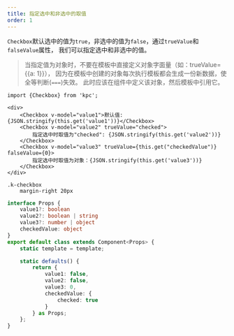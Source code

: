 ```yaml
---
title: 指定选中和非选中的取值
order: 1
---
```


`Checkbox`默认选中的值为`true`，非选中的值为`false`，通过`trueValue`和`falseValue`属性，
我们可以指定选中和非选中的值。

> 当指定值为对象时，不要在模板中直接定义对象字面量（如：trueValue={{a: 1}}），
> 因为在模板中创建的对象每次执行模板都会生成一份新数据，使全等判断(`===`)失效。
> 此时应该在组件中定义该对象，然后模板中引用它。

```vdt
import {Checkbox} from 'kpc';

<div>
    <Checkbox v-model="value1">默认值: {JSON.stringify(this.get('value1'))}</Checkbox>
    <Checkbox v-model="value2" trueValue="checked">
        指定选中时取值为"checked": {JSON.stringify(this.get('value2'))}
    </Checkbox>
    <Checkbox v-model="value3" trueValue={this.get("checkedValue")} falseValue={0}>
        指定选中时取值为对象：{JSON.stringify(this.get('value3'))}
    </Checkbox>
</div>
```

```styl
.k-checkbox
    margin-right 20px
```

```ts
interface Props {
    value1?: boolean
    value2?: boolean | string 
    value3?: number | object
    checkedValue: object
}
export default class extends Component<Props> {
    static template = template;

    static defaults() {
        return {
            value1: false,
            value2: false,
            value3: 0,
            checkedValue: {
                checked: true
            }
        } as Props;
    };
}
```

